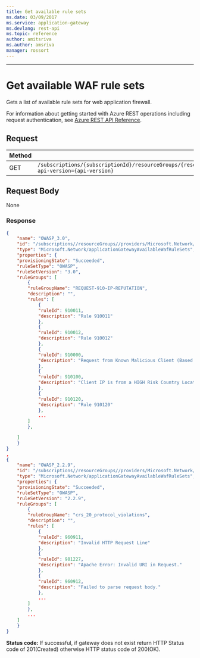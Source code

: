 ```yaml
---
title: Get available rule sets
ms.date: 03/09/2017
ms.service: application-gateway
ms.devlang: rest-api
ms.topic: reference
author: amitsriva
ms.author: amsriva
manager: rossort
---
```

---
# Get available WAF rule sets

Gets a list of available rule sets for web application firewall.

For information about getting started with Azure REST operations including request authentication, see [Azure REST API Reference](../../index.md).

## Request
  
|Method|Request URI|
|------------|-----------------|
|GET|`/subscriptions/{subscriptionId}/resourceGroups/{resourceGroupName}/providers/Microsoft.Network/applicationGatewayAvailableWafRuleSets?api-version={api-version}`|

## Request Body

None

### Response

```json
{
    "name": "OWASP_3.0",
    "id": "/subscriptions//resourceGroups//providers/Microsoft.Network/applicationGatewayAvailableWafRuleSets/",
    "type": "Microsoft.Network/applicationGatewayAvailableWafRuleSets",
    "properties": {
    "provisioningState": "Succeeded",
    "ruleSetType": "OWASP",
    "ruleSetVersion": "3.0",
    "ruleGroups": [
        {
        "ruleGroupName": "REQUEST-910-IP-REPUTATION",
        "description": "",
        "rules": [
            {
            "ruleId": 910011,
            "description": "Rule 910011"
            },
            {
            "ruleId": 910012,
            "description": "Rule 910012"
            },
            {
            "ruleId": 910000,
            "description": "Request from Known Malicious Client (Based on previous traffic violations)."
            },
            {
            "ruleId": 910100,
            "description": "Client IP is from a HIGH Risk Country Location."
            },
            {
            "ruleId": 910120,
            "description": "Rule 910120"
            },
            ...
        ]
        },

    ]
    }
}
,
{
    "name": "OWASP_2.2.9",
    "id": "/subscriptions//resourceGroups//providers/Microsoft.Network/applicationGatewayAvailableWafRuleSets/",
    "type": "Microsoft.Network/applicationGatewayAvailableWafRuleSets",
    "properties": {
    "provisioningState": "Succeeded",
    "ruleSetType": "OWASP",
    "ruleSetVersion": "2.2.9",
    "ruleGroups": [
        {
        "ruleGroupName": "crs_20_protocol_violations",
        "description": "",
        "rules": [
            {
            "ruleId": 960911,
            "description": "Invalid HTTP Request Line"
            },
            {
            "ruleId": 981227,
            "description": "Apache Error: Invalid URI in Request."
            },
            {
            "ruleId": 960912,
            "description": "Failed to parse request body."
            },
            ...
        ]
        },
        ...
    ]
    }
}
```

**Status code:** If successful, if gateway does not exist return HTTP Status code of 201(Created) otherwise HTTP status code of 200(OK).
